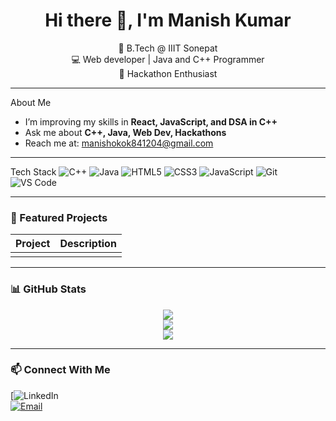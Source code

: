<h1 align="center">Hi there 👋, I'm Manish Kumar</h1>

<p align="center">
  🚀 B.Tech @ IIIT Sonepat <br/>
  💻 Web developer | Java and C++ Programmer <br/>
  🎯 Hackathon Enthusiast <br/>
</p>

---

 About Me
-  I’m improving my skills in **React, JavaScript, and DSA in C++**
-  Ask me about **C++, Java, Web Dev, Hackathons**
-  Reach me at: manishokok841204@gmail.com

---

Tech Stack
![C++](https://img.shields.io/badge/-C++-00599C?style=flat&logo=cplusplus)
![Java](https://img.shields.io/badge/-Java-007396?style=flat&logo=java)
![HTML5](https://img.shields.io/badge/-HTML5-E34F26?style=flat&logo=html5)
![CSS3](https://img.shields.io/badge/-CSS3-1572B6?style=flat&logo=css3)
![JavaScript](https://img.shields.io/badge/-JavaScript-F7DF1E?style=flat&logo=javascript)
![Git](https://img.shields.io/badge/-Git-F05032?style=flat&logo=git)
![VS Code](https://img.shields.io/badge/-VSCode-007ACC?style=flat&logo=visual-studio-code)

---

### 📌 Featured Projects

| Project | Description |
|--------|-------------|
|  |

---

### 📊 GitHub Stats

<p align="center">
  <img src="https://github-readme-stats.vercel.app/api?username=Mkr-12345&show_icons=true&theme=radical" />
  <br/>
  <img src="https://streak-stats.demolab.com?user=Mkr-12345&theme=radical&date_format=M%20j%5B%2C%20Y%5D" />
  <br/>
  <img src="https://github-readme-stats.vercel.app/api/top-langs/?username=Mkr-12345&layout=compact&theme=radical" />
</p>

---

### 📫 Connect With Me

[![LinkedIn](https://www.linkedin.com/in/manish-kumar-00937132b)  
[![Email](https://img.shields.io/badge/-Email-D14836?style=flat&logo=gmail&logoColor=white)](mailto:manishokok841204@gmail.com)
